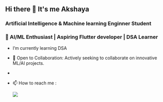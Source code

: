 ## Hi there 👋 It's me Akshaya

### Artificial Intelligence & Machine learning Enginner Student
### 🚀 AI/ML Enthusiast | Aspiring Flutter developer | DSA Learner

- I’m currently learning DSA
- 👯 Open to Collaboration: Actively seeking to collaborate on innovative ML/AI projects.
- 
- 📫 How to reach me :
  
  [<img src="https://img.shields.io/badge/LinkedIn-0077B5?style=for-the-badge&logo=linkedin&logoColor=white" />](www.linkedin.com/in/akshaya-siva-02aa43282)


